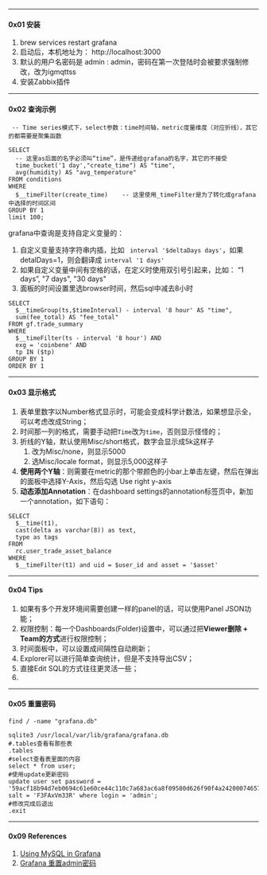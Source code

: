 



----

#### 0x01 安装

1. brew services restart grafana
2. 启动后，本机地址为： http://localhost:3000
3. 默认的用户名密码是 admin : admin，密码在第一次登陆时会被要求强制修改，改为igmqttss
4. 安装Zabbix插件



----

#### 0x02 查询示例



```mysql
 -- Time series模式下，select参数：time时间轴，metric度量维度（对应折线），其它的都需要是聚集函数
 
SELECT
  -- 这里as后面的名字必须叫“time”，是传递给grafana的名字，其它的不接受
  time_bucket('1 day',"create_time") AS "time", 
  avg(humidity) AS "avg_temperature"
FROM conditions
WHERE
  $__timeFilter(create_time)	-- 这里使用_timeFilter是为了转化成grafana中选择的时间区间
GROUP BY 1
limit 100;
```



grafana中查询是支持自定义变量的：

1. 自定义变量支持字符串内插，比如 ` interval '$deltaDays days'`，如果detalDays=1，则会翻译成 `interval '1 days'`
2. 如果自定义变量中间有空格的话，在定义时使用双引号引起来，比如： “1 days”, "7 days", "30 days"
3. 面板的时间设置里选browser时间，然后sql中减去8小时

```mysql
SELECT
  $__timeGroup(ts,$timeInterval) - interval '8 hour' AS "time",
  sum(fee_total) AS "fee_total"
FROM gf.trade_summary
WHERE
  $__timeFilter(ts - interval '8 hour') AND
  exg = 'coinbene' AND
  tp IN ($tp)
GROUP BY 1
ORDER BY 1
```



----

#### 0x03 显示格式

1. 表单里数字以Number格式显示时，可能会变成科学计数法，如果想显示全，可以考虑改成String；
2. 时间那一列的格式，需要手动把`Time`改为`time`，否则显示怪怪的；
3. 折线的Y轴，默认使用Misc/short格式，数字会显示成5k这样子
   1. 改为Misc/none，则显示5000
   2. 选Misc/locale format，则显示5,000这样子
4. **使用两个Y轴**：则需要在metric的那个带颜色的小bar上单击左键，然后在弹出的面板中选择Y-Axis，然后勾选 Use right y-axis
5. **动态添加Annotation**：在dashboard settings的annotation标签页中，新加一个annotation，如下语句：

```mysql
SELECT
  $__time(t1),
  cast(delta as varchar(8)) as text,
  type as tags
FROM
  rc.user_trade_asset_balance
WHERE
  $__timeFilter(t1) and uid = $user_id and asset = '$asset'

```



---

#### 0x04 Tips

1. 如果有多个开发环境间需要创建一样的panel的话，可以使用Panel JSON功能；
2. 权限控制：每一个Dashboards(Folder)设置中，可以通过把**Viewer删除 + Team的方式**进行权限控制；
3. 时间面板中，可以设置成间隔性自动刷新；
4. Explorer可以进行简单查询统计，但是不支持导出CSV；
5. 直接Edit SQL的方式往往更灵活一些；
6. 



----

#### 0x05 重置密码

```mysql
find / -name "grafana.db"

sqlite3 /usr/local/var/lib/grafana/grafana.db
#.tables查看有那些表
.tables
#select查看表里面的内容
select * from user;
#使用update更新密码
update user set password = '59acf18b94d7eb0694c61e60ce44c110c7a683ac6a8f09580d626f90f4a242000746579358d77dd9e570e83fa24faa88a8a6', salt = 'F3FAxVm33R' where login = 'admin';
#修改完成后退出
.exit
```



---

#### 0x09 References

1. [Using MySQL in Grafana](https://grafana.com/docs/features/datasources/mysql/)
2. [Grafana 重置admin密码](https://blog.51cto.com/kexiaoke/2119814)

